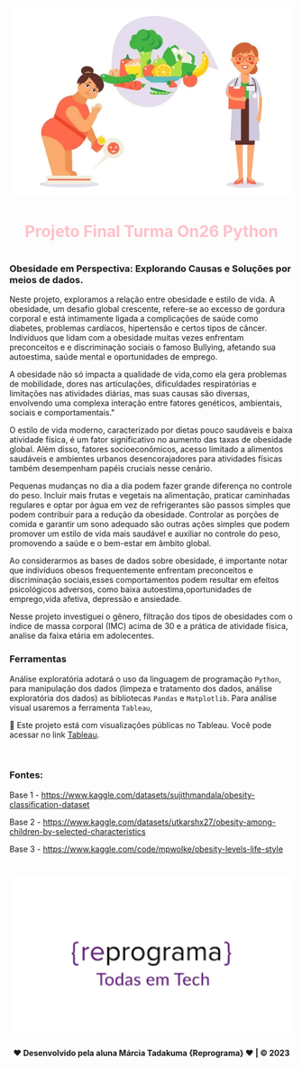 
<h1 align="center">
  <img src="obsidade.jpg" alt="logo reprograma" width="500">
</h1>


<h1 align="center" style=color:pink;> Projeto Final Turma On26 Python <h1>


### Obesidade em Perspectiva: Explorando Causas e Soluções por meios de dados.


Neste projeto, exploramos a relação entre obesidade e estilo de vida. A obesidade, um desafio global crescente, refere-se ao excesso de gordura corporal e está intimamente ligada a complicações de saúde como diabetes, problemas cardíacos, hipertensão e certos tipos de câncer. Indivíduos que lidam com a obesidade muitas vezes enfrentam preconceitos e e discriminação sociais o famoso Bullying, afetando sua autoestima, saúde mental e oportunidades de emprego.

A obesidade não só impacta a qualidade de vida,como ela gera problemas de mobilidade, dores nas articulações, dificuldades respiratórias e limitações nas atividades diárias, mas suas causas são diversas, envolvendo uma complexa interação entre fatores genéticos, ambientais, sociais e comportamentais."

O estilo de vida moderno, caracterizado por dietas pouco saudáveis e baixa atividade física, é um fator significativo no aumento das taxas de obesidade global. Além disso, fatores socioeconômicos, acesso limitado a alimentos saudáveis e ambientes urbanos desencorajadores para atividades físicas também desempenham papéis cruciais nesse cenário.

Pequenas mudanças no dia a dia podem fazer grande diferença no controle do peso. Incluir mais frutas e vegetais na alimentação, praticar caminhadas regulares e optar por água em vez de refrigerantes são passos simples que podem contribuir para a redução da obesidade. Controlar as porções de comida e garantir um sono adequado são outras ações simples que podem promover um estilo de vida mais saudável e auxiliar no controle do peso, promovendo a saúde e o bem-estar em âmbito global.

Ao considerarmos as bases de dados sobre obesidade, é importante notar que indivíduos obesos frequentemente enfrentam preconceitos e discriminação sociais,esses comportamentos podem resultar em efeitos psicológicos adversos, como baixa autoestima,oportunidades de emprego,vida afetiva, depressão e ansiedade.


Nesse projeto investiguei o gênero, filtração dos tipos de obesidades com o índice de massa corporal (IMC) acima de 30 e a prática de atividade física, analise da faixa etária em adolecentes.

### Ferramentas 

 Análise exploratória adotará o uso da linguagem de programação `Python`, para manipulação dos dados (limpeza e tratamento dos dados, análise exploratória dos dados) as bibliotecas `Pandas` e `Matplotlib`. Para análise visual usaremos a ferramenta `Tableau`,
<br>

📌 Este projeto está com visualizações públicas no Tableau. Você pode acessar no link [Tableau](https://public.tableau.com/authoring/ProjetoFinal_17017391304910/).

<br>

### Fontes:

 Base 1 - https://www.kaggle.com/datasets/sujithmandala/obesity-classification-dataset

 Base 2 - https://www.kaggle.com/datasets/utkarshx27/obesity-among-children-by-selected-characteristics

 Base 3 - https://www.kaggle.com/code/mpwolke/obesity-levels-life-style






<h1 align="center">
  <img src="logo.png" alt="logo reprograma" width="500">
</h1>


<footer>

 <p  align="center"> <strong> <a  style = color: purple; class="s2">❤</a> Desenvolvido pela aluna Márcia Tadakuma {Reprograma} <a style = color: purple;  class="s2">❤</a>  | ©  2023 </strong></p >
 
</footer>



































